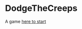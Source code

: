 # DodgeTheCreeps
 A game
[here to start](https://docs.godotengine.org/zh_CN/latest/getting_started/step_by_step/your_first_game.html)
